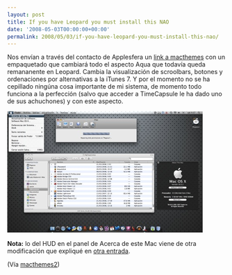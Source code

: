 ```yaml
---
layout: post
title: If you have Leopard you must install this NAO
date: '2008-05-03T00:00:00+00:00'
permalink: 2008/05/03/if-you-have-leopard-you-must-install-this-nao/
---
```

Nos envían a través del contacto de Applesfera un <a href="http://macthemes2.net/forum/viewtopic.php?id=16785679">link a macthemes</a> con un empaquetado que cambiará todo el aspecto Aqua que todavía queda remananente en Leopard. Cambia la visualización de scroolbars, botones y ordenaciones por alternativas a la iTunes 7. Y por el momento no se ha cepillado ningúna cosa importante de mi sistema, de momento todo funciona a la perfección (salvo que acceder a TimeCapsule le ha dado uno de sus achuchones) y con este aspecto.

<a href='http://flickr.com/photos/savior1980/2460476901/'><img src="/assets/zz770bf83f.jpg" alt="" title="zz770bf83f" width="450" height="281" class="centro" /></a>

<strong>Nota:</strong> lo del HUD en el panel de Acerca de este Mac viene de otra modificación que expliqué en <a href="http://resistancefutile.com/2008/04/14/hud-en-mi-escritorio/">otra entrada</a>.

(Vía <a href="http://macthemes2.net/forum/viewtopic.php?id=16785679">macthemes2</a>)
